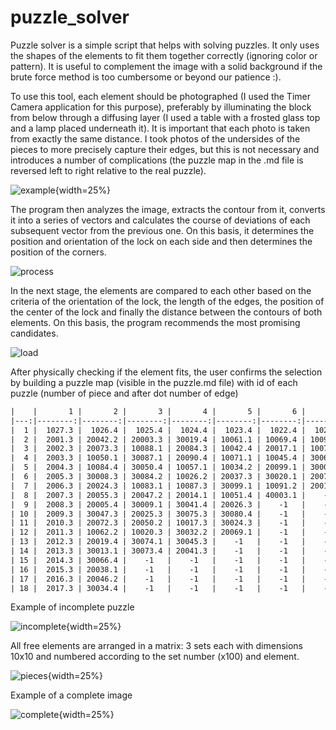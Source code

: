 # puzzle_solver

Puzzle solver is a simple script that helps with solving puzzles. It only uses the shapes of the elements to fit them together correctly (ignoring color or pattern). It is useful to complement the image with a solid background if the brute force method is too cumbersome or beyond our patience :). 

To use this tool, each element should be photographed (I used the Timer Camera application for this purpose), preferably by illuminating the block from below through a diffusing layer (I used a table with a frosted glass top and a lamp placed underneath it). It is important that each photo is taken from exactly the same distance. I took photos of the undersides of the pieces to more precisely capture their edges, but this is not necessary and introduces a number of complications (the puzzle map in the .md file is reversed left to right relative to the real puzzle). 

![example](example/cornerBR/IMG_20250327_230157.jpg){width=25%}

The program then analyzes the image, extracts the contour from it, converts it into a series of vectors and calculates the course of deviations of each subsequent vector from the previous one. On this basis, it determines the position and orientation of the lock on each side and then determines the position of the corners.

![process](img/process.png)

In the next stage, the elements are compared to each other based on the criteria of the orientation of the lock, the length of the edges, the position of the center of the lock and finally the distance between the contours of both elements. On this basis, the program recommends the most promising candidates. 

![load](img/load.png)

After physically checking if the element fits, the user confirms the selection by building a puzzle map (visible in the puzzle.md file) with id of each puzzle (number of piece and after dot number of edge)

```txt
|    |       1 |       2 |       3 |       4 |       5 |       6 |       7 |       8 | 
|---:|--------:|--------:|--------:|--------:|--------:|--------:|--------:|--------:|-
|  1 |  1027.3 |  1026.4 |  1025.4 |  1024.4 |  1023.4 |  1022.4 |  1021.4 |  1020.4 | 
|  2 |  2001.3 | 20042.2 | 20003.3 | 30019.4 | 10061.1 | 10069.4 | 10097.3 | 30010.4 | 
|  3 |  2002.3 | 20073.3 | 10088.1 | 20084.3 | 10042.4 | 20017.1 | 10073.4 | 20002.1 | 
|  4 |  2003.3 | 10050.1 | 30087.1 | 20090.4 | 10071.1 | 10045.4 | 30064.1 | 10032.2 | 
|  5 |  2004.3 | 10084.4 | 30050.4 | 10057.1 | 10034.2 | 20099.1 | 30006.2 | 10055.1 | 
|  6 |  2005.3 | 30008.3 | 30084.2 | 10026.2 | 20037.3 | 30020.1 | 20079.2 |    -1   | 
|  7 |  2006.3 | 20024.3 | 10083.1 | 10087.3 | 30099.1 | 10091.2 | 20011.1 |    -1   | 
|  8 |  2007.3 | 20055.3 | 20047.2 | 20014.1 | 10051.4 | 40003.1 |    -1   |    -1   | 
|  9 |  2008.3 | 20005.4 | 30009.1 | 30041.4 | 20026.3 |    -1   |    -1   |    -1   | 
| 10 |  2009.3 | 30047.3 | 20025.3 | 30075.3 | 30080.4 |    -1   |    -1   |    -1   | 
| 11 |  2010.3 | 20072.3 | 20050.2 | 10017.3 | 30024.3 |    -1   |    -1   |    -1   | 
| 12 |  2011.3 | 10062.2 | 10020.3 | 30032.2 | 20069.1 |    -1   |    -1   |    -1   | 
| 13 |  2012.3 | 20019.4 | 30074.1 | 30045.3 |    -1   |    -1   |    -1   |    -1   | 
| 14 |  2013.3 | 30013.1 | 30073.4 | 20041.3 |    -1   |    -1   |    -1   |    -1   | 
| 15 |  2014.3 | 30066.4 |    -1   |    -1   |    -1   |    -1   |    -1   |    -1   | 
| 16 |  2015.3 | 20038.1 |    -1   |    -1   |    -1   |    -1   |    -1   |    -1   | 
| 17 |  2016.3 | 20046.2 |    -1   |    -1   |    -1   |    -1   |    -1   |    -1   | 
| 18 |  2017.3 | 30034.4 |    -1   |    -1   |    -1   |    -1   |    -1   |    -1   | 
```

Example of incomplete puzzle

![incomplete](img/incomplete.jpg){width=25%}

All free elements are arranged in a matrix: 3 sets each with dimensions 10x10 and numbered according to the set number (x100) and element.

![pieces](img/pieces.jpg){width=25%}

Example of a complete image

![complete](img/complete.jpg){width=25%}
